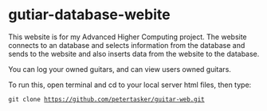 # gutiar-database-webite

This website is for my Advanced Higher Computing project. The website connects to an database and selects information from the database and sends to the website and also inserts data from the website to the database.

You can log your owned guitars, and can view users owned guitars.

To run this, open terminal and cd to your local server html files, then type:

<code>git clone https://github.com/petertasker/guitar-web.git<code>
